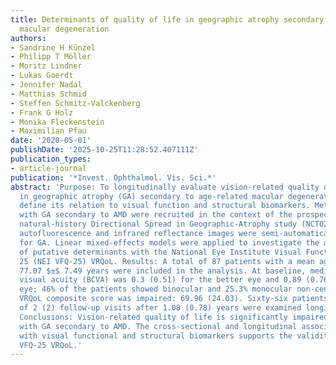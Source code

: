 ```yaml
---
title: Determinants of quality of life in geographic atrophy secondary to age-related
  macular degeneration
authors:
- Sandrine H Künzel
- Philipp T Möller
- Moritz Lindner
- Lukas Goerdt
- Jennifer Nadal
- Matthias Schmid
- Steffen Schmitz-Valckenberg
- Frank G Holz
- Monika Fleckenstein
- Maximilian Pfau
date: '2020-05-01'
publishDate: '2025-10-25T11:28:52.407111Z'
publication_types:
- article-journal
publication: '*Invest. Ophthalmol. Vis. Sci.*'
abstract: 'Purpose: To longitudinally evaluate vision-related quality of life (VRQoL)
  in geographic atrophy (GA) secondary to age-related macular degeneration (AMD) and
  define its relation to visual function and structural biomarkers. Methods: Patients
  with GA secondary to AMD were recruited in the context of the prospective, non-interventional,
  natural-history Directional Spread in Geographic-Atrophy study (NCT02051998). Fundus
  autofluorescence and infrared reflectance images were semi-automatically annotated
  for GA. Linear mixed-effects models were applied to investigate the association
  of putative determinants with the National Eye Institute Visual Function Questionnaire
  25 (NEI VFQ-25) VRQoL. Results: A total of 87 patients with a mean age $±$ SD of
  77.07 $±$ 7.49 years were included in the analysis. At baseline, median (IQR) best-corrected
  visual acuity (BCVA) was 0.3 (0.51) for the better eye and 0.89 (0.76) for the worse
  eye; 46% of the patients showed binocular and 25.3% monocular non-central GA. The
  VRQoL composite score was impaired: 69.96 (24.03). Sixty-six patients with a median
  of 2 (2) follow-up visits after 1.08 (0.78) years were examined longitudinally.
  Conclusions: Vision-related quality of life is significantly impaired in patients
  with GA secondary to AMD. The cross-sectional and longitudinal association of VRQoL
  with visual functional and structural biomarkers supports the validity of the NEI
  VFQ-25 VRQoL.'
---
```


